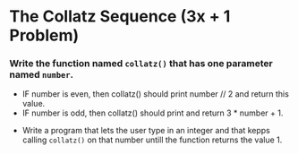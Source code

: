 
# The Collatz Sequence (3x + 1 Problem)
						

### Write the function named `collatz()` that has one parameter named `number`.

- IF number is even, then collatz() should print number // 2 and return this value.
- IF number is odd, then collatz() should print and return 3 * number + 1. 


* Write a program that lets the user type in an integer and that kepps calling `collatz()` on that number untill the function returns the value 1.


